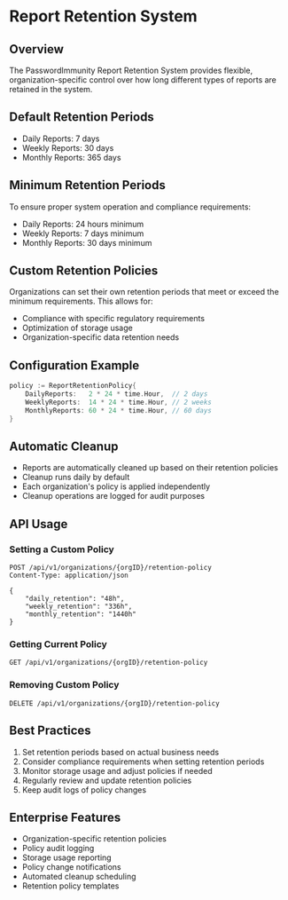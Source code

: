 # Report Retention System

## Overview
The PasswordImmunity Report Retention System provides flexible, organization-specific control over how long different types of reports are retained in the system.

## Default Retention Periods
- Daily Reports: 7 days
- Weekly Reports: 30 days
- Monthly Reports: 365 days

## Minimum Retention Periods
To ensure proper system operation and compliance requirements:
- Daily Reports: 24 hours minimum
- Weekly Reports: 7 days minimum
- Monthly Reports: 30 days minimum

## Custom Retention Policies
Organizations can set their own retention periods that meet or exceed the minimum requirements. This allows for:
- Compliance with specific regulatory requirements
- Optimization of storage usage
- Organization-specific data retention needs

## Configuration Example
```go
policy := ReportRetentionPolicy{
    DailyReports:   2 * 24 * time.Hour,  // 2 days
    WeeklyReports:  14 * 24 * time.Hour, // 2 weeks
    MonthlyReports: 60 * 24 * time.Hour, // 60 days
}
```

## Automatic Cleanup
- Reports are automatically cleaned up based on their retention policies
- Cleanup runs daily by default
- Each organization's policy is applied independently
- Cleanup operations are logged for audit purposes

## API Usage
### Setting a Custom Policy
```http
POST /api/v1/organizations/{orgID}/retention-policy
Content-Type: application/json

{
    "daily_retention": "48h",
    "weekly_retention": "336h",
    "monthly_retention": "1440h"
}
```

### Getting Current Policy
```http
GET /api/v1/organizations/{orgID}/retention-policy
```

### Removing Custom Policy
```http
DELETE /api/v1/organizations/{orgID}/retention-policy
```

## Best Practices
1. Set retention periods based on actual business needs
2. Consider compliance requirements when setting retention periods
3. Monitor storage usage and adjust policies if needed
4. Regularly review and update retention policies
5. Keep audit logs of policy changes

## Enterprise Features
- Organization-specific retention policies
- Policy audit logging
- Storage usage reporting
- Policy change notifications
- Automated cleanup scheduling
- Retention policy templates
